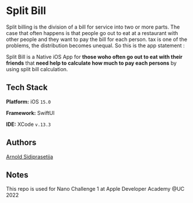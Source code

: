 
# Split Bill

Split billing is the division of a bill for service into two or more parts.
The case that often happens is that people go out to eat at a restaurant with other people and they want to pay the bill for each person. tax is one of the problems, the distribution becomes unequal. So this is the app statement :

Split Bill is a Native iOS App
for **those woho often go out to eat with their friends**
that **need help to calculate how much to pay each persons**
by using split bill calculation.


## Tech Stack

**Platform:** iOS ``15.0``

**Framework:** SwiftUI

**IDE:** XCode ``v.13.3``




## Authors

[Arnold Sidiprasetija](https://github.com/Arnolds18)


## Notes

This repo is used for Nano Challenge 1 at Apple Developer Academy @UC 2022


